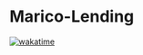 # Marico-Lending
[![wakatime](https://wakatime.com/badge/user/ae45fb6c-67f0-4523-a7cd-32d49f35a5ab/project/2442c397-b191-464e-9512-061388f8ee0a.svg)](https://wakatime.com/badge/user/ae45fb6c-67f0-4523-a7cd-32d49f35a5ab/project/2442c397-b191-464e-9512-061388f8ee0a)

